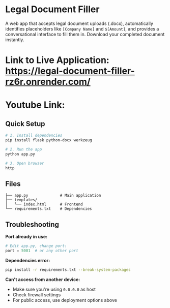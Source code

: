 # Legal Document Filler

A web app that accepts legal document uploads (.docx), automatically identifies placeholders like `[Company Name]` and `$[Amount]`, and provides a conversational interface to fill them in. Download your completed document instantly.

# Link to Live Application: https://legal-document-filler-rz6r.onrender.com/

# Youtube Link: 

## Quick Setup

```bash
# 1. Install dependencies
pip install flask python-docx werkzeug

# 2. Run the app
python app.py

# 3. Open browser
http
```

## Files

```
├── app.py              # Main application
├── templates/
│   └── index.html      # Frontend
└── requirements.txt    # Dependencies
```

## Troubleshooting

**Port already in use:**
```python
# Edit app.py, change port:
port = 5001  # or any other port
```

**Dependencies error:**
```bash
pip install -r requirements.txt --break-system-packages
```

**Can't access from another device:**
- Make sure you're using `0.0.0.0` as host
- Check firewall settings
- For public access, use deployment options above
